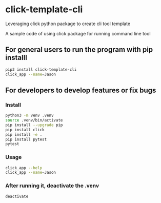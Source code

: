 # click-template-cli
Leveraging click python package to create cli tool template

A sample code of using click package for running command line tool

## For general users to run the program with pip installl
```bash
pip3 install click-template-cli
click_app --name=Jason
```


## For developers to develop features or fix bugs

### Install
```bash
python3 -m venv .venv
source .venv/bin/activate
pip install --upgrade pip
pip install click
pip install -e .
pip install pytest
pytest
```
### Usage
```bash
click_app --help
click_app --name=Jason

```

### After running it, deactivate the .venv
```bash
deactivate
```